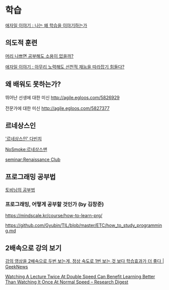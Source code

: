 # 학습

[애자일 이야기 : 나는 왜 학습을 이야기하는가](http://agile.egloos.com/3111334)

## 의도적 훈련

[머리 나쁘면 공부해도 소용이 없을까?](https://169254.tumblr.com/post/92633286949)

[애자일 이야기 : 아무리 노력해도 선천적 재능을 따라잡기 힘들다?](http://agile.egloos.com/5818960)

## 왜 배워도 못하는가?

뛰어난 선생에 대한 미신
<http://agile.egloos.com/5826929>

전문가에 대한 미신
<http://agile.egloos.com/5827377>

## 르네상스인

['르네상스인' 다빈치](https://bit.ly/3DtvJ68)

[NoSmoke:르네상스맨](https://bit.ly/3HlGxVf)

[seminar:Renaissance Club](https://bit.ly/3wLqxHd)

## 프로그래밍 공부법

[토비님의 공부법](https://bit.ly/3kX1gXR)

### 프로그래밍, 어떻게 공부할 것인가 (by 김창준)

<https://mindscale.kr/course/how-to-learn-prg/>

<https://github.com/Gyubin/TIL/blob/master/ETC/how_to_study_programming.md>

## 2배속으로 강의 보기

[강의 영상을 2배속으로 두번 보는게, 정상 속도로 1번 보는 것 보다 학습효과가 더 좋다 | GeekNews](https://news.hada.io/topic?id=5615)

[Watching A Lecture Twice At Double Speed Can Benefit Learning Better Than Watching It Once At Normal Speed – Research Digest](https://digest.bps.org.uk/2021/12/21/watching-a-lecture-twice-at-double-speed-can-benefit-learning-better-than-watching-it-once-at-normal-speed/)
